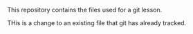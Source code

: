 This repository contains the files used for a git lesson.

THis is a change to an existing file that git has already tracked.
